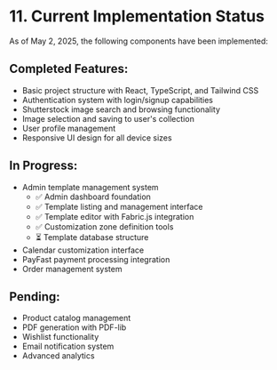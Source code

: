 
# 11. Current Implementation Status

As of May 2, 2025, the following components have been implemented:

## Completed Features:
- Basic project structure with React, TypeScript, and Tailwind CSS
- Authentication system with login/signup capabilities
- Shutterstock image search and browsing functionality
- Image selection and saving to user's collection
- User profile management
- Responsive UI design for all device sizes

## In Progress:
- Admin template management system
  - ✅ Admin dashboard foundation
  - ✅ Template listing and management interface
  - ✅ Template editor with Fabric.js integration
  - ✅ Customization zone definition tools
  - ⏳ Template database structure
- Calendar customization interface
- PayFast payment processing integration
- Order management system

## Pending:
- Product catalog management
- PDF generation with PDF-lib
- Wishlist functionality
- Email notification system
- Advanced analytics

